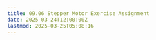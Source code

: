 ```yaml
---
title: 09.06 Stepper Motor Exercise Assignment
date: 2025-03-24T12:00:00Z
lastmod: 2025-03-25T05:08:16
---
```

